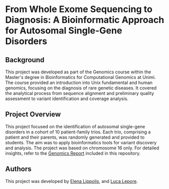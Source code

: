 # From Whole Exome Sequencing to Diagnosis: A Bioinformatic Approach for Autosomal Single-Gene Disorders


## Background
This project was developed as part of the Genomics course within the Master's degree in Bioinformatics for Computational Genomics 
at Unimi. The course provided an introduction into Unix fundamental and human genomics, focusing on the diagnosis of rare genetic diseases. It covered the analytical process from sequence alignment and preliminary quality assessment to variant identification and coverage analysis. 


## Project Overview
This project focused on the identification of autosomal single-gene disorders in a cohort of 10 patient-family trios. Each trio, comprising a patient and their parents, was randomly generated and provided to students. The aim was to apply bioinformatics tools for variant discovery and analysis. The project was based on chromosome 16 only. For detailed insights, refer to the [Genomics Report](https://github.com/elenalippolis9/genomics2024/blob/main/Genomics_Report.pdf) included in this repository.


## Authors
This project was developed by [Elena Lippolis](https://github.com/elenalippolis9), and [Luca Lepore](https://github.com/lulepo99).